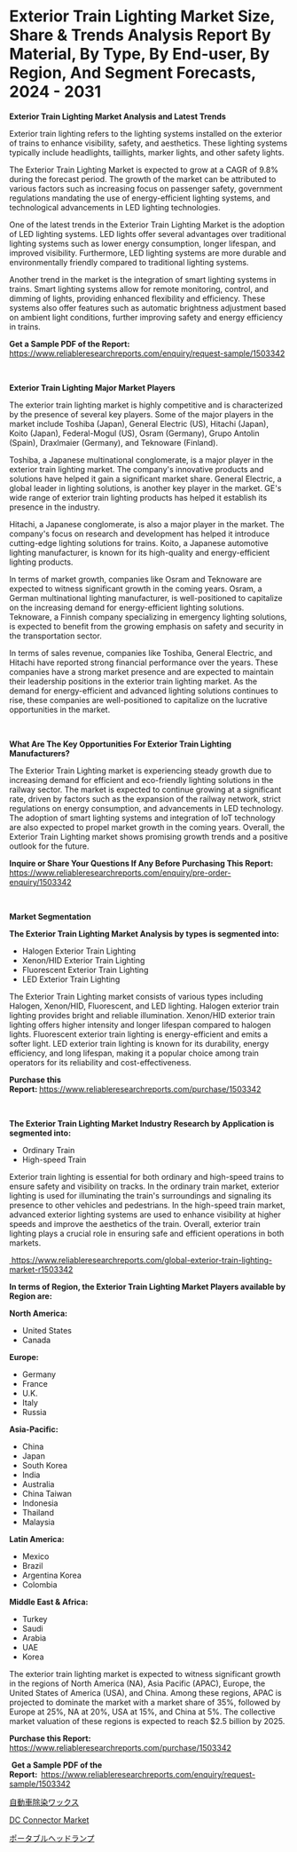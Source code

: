 <p><h1>Exterior Train Lighting Market Size, Share & Trends Analysis Report By Material, By Type, By End-user, By Region, And Segment Forecasts, 2024 - 2031</h1></p><p><strong>Exterior Train Lighting Market Analysis and Latest Trends</strong></p>
<p><p>Exterior train lighting refers to the lighting systems installed on the exterior of trains to enhance visibility, safety, and aesthetics. These lighting systems typically include headlights, taillights, marker lights, and other safety lights.</p><p>The Exterior Train Lighting Market is expected to grow at a CAGR of 9.8% during the forecast period. The growth of the market can be attributed to various factors such as increasing focus on passenger safety, government regulations mandating the use of energy-efficient lighting systems, and technological advancements in LED lighting technologies.</p><p>One of the latest trends in the Exterior Train Lighting Market is the adoption of LED lighting systems. LED lights offer several advantages over traditional lighting systems such as lower energy consumption, longer lifespan, and improved visibility. Furthermore, LED lighting systems are more durable and environmentally friendly compared to traditional lighting systems.</p><p>Another trend in the market is the integration of smart lighting systems in trains. Smart lighting systems allow for remote monitoring, control, and dimming of lights, providing enhanced flexibility and efficiency. These systems also offer features such as automatic brightness adjustment based on ambient light conditions, further improving safety and energy efficiency in trains.</p></p>
<p><strong>Get a Sample PDF of the Report:&nbsp;</strong> <a href="https://www.reliableresearchreports.com/enquiry/request-sample/1503342">https://www.reliableresearchreports.com/enquiry/request-sample/1503342</a></p>
<p>&nbsp;</p>
<p><strong>Exterior Train Lighting Major Market Players</strong></p>
<p><p>The exterior train lighting market is highly competitive and is characterized by the presence of several key players. Some of the major players in the market include Toshiba (Japan), General Electric (US), Hitachi (Japan), Koito (Japan), Federal-Mogul (US), Osram (Germany), Grupo Antolin (Spain), Draxlmaier (Germany), and Teknoware (Finland).</p><p>Toshiba, a Japanese multinational conglomerate, is a major player in the exterior train lighting market. The company's innovative products and solutions have helped it gain a significant market share. General Electric, a global leader in lighting solutions, is another key player in the market. GE's wide range of exterior train lighting products has helped it establish its presence in the industry.</p><p>Hitachi, a Japanese conglomerate, is also a major player in the market. The company's focus on research and development has helped it introduce cutting-edge lighting solutions for trains. Koito, a Japanese automotive lighting manufacturer, is known for its high-quality and energy-efficient lighting products.</p><p>In terms of market growth, companies like Osram and Teknoware are expected to witness significant growth in the coming years. Osram, a German multinational lighting manufacturer, is well-positioned to capitalize on the increasing demand for energy-efficient lighting solutions. Teknoware, a Finnish company specializing in emergency lighting solutions, is expected to benefit from the growing emphasis on safety and security in the transportation sector.</p><p>In terms of sales revenue, companies like Toshiba, General Electric, and Hitachi have reported strong financial performance over the years. These companies have a strong market presence and are expected to maintain their leadership positions in the exterior train lighting market. As the demand for energy-efficient and advanced lighting solutions continues to rise, these companies are well-positioned to capitalize on the lucrative opportunities in the market.</p></p>
<p>&nbsp;</p>
<p><strong>What Are The Key Opportunities For Exterior Train Lighting Manufacturers?</strong></p>
<p><p>The Exterior Train Lighting market is experiencing steady growth due to increasing demand for efficient and eco-friendly lighting solutions in the railway sector. The market is expected to continue growing at a significant rate, driven by factors such as the expansion of the railway network, strict regulations on energy consumption, and advancements in LED technology. The adoption of smart lighting systems and integration of IoT technology are also expected to propel market growth in the coming years. Overall, the Exterior Train Lighting market shows promising growth trends and a positive outlook for the future.</p></p>
<p><strong>Inquire or Share Your Questions If Any Before Purchasing This Report:</strong> <a href="https://www.reliableresearchreports.com/enquiry/pre-order-enquiry/1503342">https://www.reliableresearchreports.com/enquiry/pre-order-enquiry/1503342</a></p>
<p>&nbsp;</p>
<p><strong>Market Segmentation</strong></p>
<p><strong>The Exterior Train Lighting Market Analysis by types is segmented into:</strong></p>
<p><ul><li>Halogen Exterior Train Lighting</li><li>Xenon/HID Exterior Train Lighting</li><li>Fluorescent Exterior Train Lighting</li><li>LED Exterior Train Lighting</li></ul></p>
<p><p>The Exterior Train Lighting market consists of various types including Halogen, Xenon/HID, Fluorescent, and LED lighting. Halogen exterior train lighting provides bright and reliable illumination. Xenon/HID exterior train lighting offers higher intensity and longer lifespan compared to halogen lights. Fluorescent exterior train lighting is energy-efficient and emits a softer light. LED exterior train lighting is known for its durability, energy efficiency, and long lifespan, making it a popular choice among train operators for its reliability and cost-effectiveness.</p></p>
<p><strong>Purchase this Report:&nbsp;</strong><a href="https://www.reliableresearchreports.com/purchase/1503342">https://www.reliableresearchreports.com/purchase/1503342</a></p>
<p>&nbsp;</p>
<p><strong>The Exterior Train Lighting Market Industry Research by Application is segmented into:</strong></p>
<p><ul><li>Ordinary Train</li><li>High-speed Train</li></ul></p>
<p><p>Exterior train lighting is essential for both ordinary and high-speed trains to ensure safety and visibility on tracks. In the ordinary train market, exterior lighting is used for illuminating the train's surroundings and signaling its presence to other vehicles and pedestrians. In the high-speed train market, advanced exterior lighting systems are used to enhance visibility at higher speeds and improve the aesthetics of the train. Overall, exterior train lighting plays a crucial role in ensuring safe and efficient operations in both markets.</p></p>
<p><a href="https://www.reliableresearchreports.com/global-exterior-train-lighting-market-r1503342">&nbsp;https://www.reliableresearchreports.com/global-exterior-train-lighting-market-r1503342</a></p>
<p><strong>In terms of Region, the Exterior Train Lighting Market Players available by Region are:</strong></p>
<p>
    <p> <strong> North America: </strong>
        <ul>
            <li>United States</li>
            <li>Canada</li>
        </ul>
        </p> 
    <p> <strong> Europe: </strong>
        <ul>
            <li>Germany</li>
            <li>France</li>
            <li>U.K.</li>
            <li>Italy</li>
            <li>Russia</li>
        </ul>
        </p> 
    <p> <strong> Asia-Pacific: </strong>
        <ul>
            <li>China</li>
            <li>Japan</li>
            <li>South Korea</li>
            <li>India</li>
            <li>Australia</li>
            <li>China Taiwan</li>
            <li>Indonesia</li>
            <li>Thailand</li>
            <li>Malaysia</li>
        </ul>
        </p> 
    <p> <strong> Latin America: </strong>
        <ul>
            <li>Mexico</li>
            <li>Brazil</li>
            <li>Argentina Korea</li>
            <li>Colombia</li>
        </ul>
        </p> 
    <p> <strong> Middle East & Africa: </strong>
        <ul>
            <li>Turkey</li>
            <li>Saudi</li>
            <li>Arabia</li>
            <li>UAE</li>
            <li>Korea</li>
        </ul>
    </p>
    </p>
<p><p>The exterior train lighting market is expected to witness significant growth in the regions of North America (NA), Asia Pacific (APAC), Europe, the United States of America (USA), and China. Among these regions, APAC is projected to dominate the market with a market share of 35%, followed by Europe at 25%, NA at 20%, USA at 15%, and China at 5%. The collective market valuation of these regions is expected to reach $2.5 billion by 2025.</p></p>
<p><strong>Purchase this Report: </strong><a href="https://www.reliableresearchreports.com/purchase/1503342">https://www.reliableresearchreports.com/purchase/1503342</a></p>
<p>&nbsp;<strong>Get a Sample PDF of the Report:&nbsp;&nbsp;</strong><a href="https://www.reliableresearchreports.com/enquiry/request-sample/1503342">https://www.reliableresearchreports.com/enquiry/request-sample/1503342</a></p>
<p><strong></strong></p>
<p><p><a href="https://github.com/tubbs463/Market-Research-Report-List-1/blob/main/733548594829.md">自動車除染ワックス</a></p><p><a href="https://issuu.com/reportprime-2/docs/dc-connector-market-size-2030.pptx">DC Connector Market</a></p><p><a href="https://github.com/decker5351/Market-Research-Report-List-1/blob/main/484586894828.md">ポータブルヘッドランプ</a></p></p>